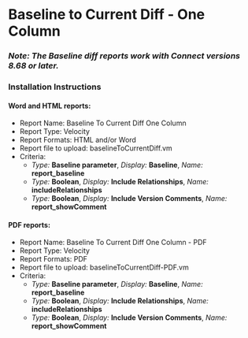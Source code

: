 # Baseline to Current Diff - One Column

### *Note: The Baseline diff reports work with Connect versions 8.68 or later.*

### Installation Instructions

#### Word and HTML reports:
- Report Name: Baseline To Current Diff One Column
- Report Type: Velocity
- Report Formats: HTML and/or Word
- Report file to upload: baselineToCurrentDiff.vm
- Criteria:
  - *Type:* **Baseline parameter**, *Display:* **Baseline**, *Name:* **report_baseline**
  - *Type:* **Boolean**, *Display:* **Include Relationships**, *Name:* **includeRelationships**
  - *Type:* **Boolean**, *Display:* **Include Version Comments**, *Name:* **report_showComment**



#### PDF reports:
- Report Name: Baseline To Current Diff One Column - PDF
- Report Type: Velocity
- Report Formats: PDF
- Report file to upload: baselineToCurrentDiff-PDF.vm
- Criteria:
    - *Type:* **Baseline parameter**, *Display:* **Baseline**, *Name:* **report_baseline**
    - *Type:* **Boolean**, *Display:* **Include Relationships**, *Name:* **includeRelationships**
    - *Type:* **Boolean**, *Display:* **Include Version Comments**, *Name:* **report_showComment**
